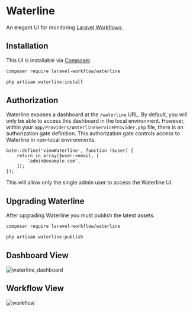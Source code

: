 # Waterline

An elegant UI for monitoring [Laravel Workflows](https://github.com/laravel-workflow/laravel-workflow).

## Installation

This UI is installable via [Composer](https://getcomposer.org).

```bash
composer require laravel-workflow/waterline

php artisan waterline:install
```

## Authorization

Waterline exposes a dashboard at the `/waterline` URL. By default, you will only be able to access this dashboard in the local environment. However, within your `app/Providers/WaterlineServiceProvider.php` file, there is an authorization gate definition. This authorization gate controls access to Waterline in non-local environments.

```
Gate::define('viewWaterline', function ($user) {
    return in_array($user->email, [
        'admin@example.com',
    ]);
});
```

This will allow only the single admin user to access the Waterline UI.


## Upgrading Waterline

After upgrading Waterline you must publish the latest assets.

```bash
composer require laravel-workflow/waterline

php artisan waterline:publish
```

## Dashboard View

![waterline_dashboard](https://user-images.githubusercontent.com/1130888/202864399-0bf0a3e7-4454-4a30-8fd2-e330b2460b76.png)

## Workflow View

![workflow](https://user-images.githubusercontent.com/1130888/202864523-edd88fce-0ce9-4e5a-a24c-38afeae4e057.png)
